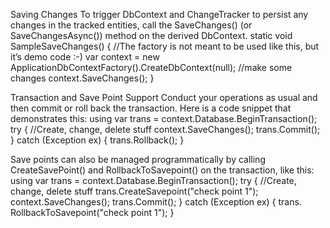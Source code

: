 Saving Changes
To trigger DbContext and ChangeTracker to persist any changes in the tracked entities, call the
SaveChanges() (or SaveChangesAsync()) method on the derived DbContext.
static void SampleSaveChanges()
{
//The factory is not meant to be used like this, but it’s demo code :-)
var context = new ApplicationDbContextFactory().CreateDbContext(null);
//make some changes
context.SaveChanges();
}


Transaction and Save Point Support
Conduct your operations as usual and then commit or roll back the transaction. Here is a code
snippet that demonstrates this:
using var trans = context.Database.BeginTransaction();
try
{
//Create, change, delete stuff
context.SaveChanges();
trans.Commit();
}
catch (Exception ex)
{
trans.Rollback();
}



Save
points can also be managed programmatically by calling CreateSavePoint() and RollbackToSavepoint()
on the transaction, like this:
using var trans = context.Database.BeginTransaction();
try
{
//Create, change, delete stuff
trans.CreateSavepoint("check point 1");
context.SaveChanges();
trans.Commit();
}
catch (Exception ex)
{
trans. RollbackToSavepoint("check point 1");
}



